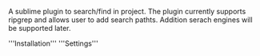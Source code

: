A sublime plugin to search/find in project. The plugin currently supports ripgrep and allows user to add search pathts.
Addition serach engines will be supported later.

'''Installation'''
'''Settings'''
